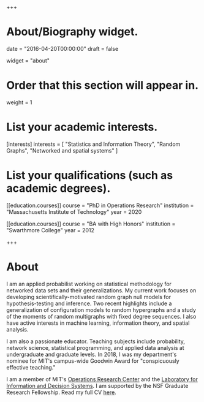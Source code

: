 +++
# About/Biography widget.

date = "2016-04-20T00:00:00"
draft = false

widget = "about"

# Order that this section will appear in.
weight = 1

# List your academic interests.
[interests]
  interests = [
    "Statistics and Information Theory",
    "Random Graphs",
    "Networked and spatial systems"
  ]

# List your qualifications (such as academic degrees).
[[education.courses]]
  course = "PhD in Operations Research"
  institution = "Massachusetts Institute of Technology"
  year = 2020

[[education.courses]]
  course = "BA with High Honors"
  institution = "Swarthmore College"
  year = 2012 

+++

# About

I am an applied probabilist working on statistical methodology for networked data sets and their generalizations. My current work focuses on developing scientifically-motivated random graph null models for hypothesis-testing and inference. Two recent highlights include a generalization of configuration models to random hypergraphs and a study of the moments of random multigraphs with fixed degree sequences. I also have active interests in machine learning, information theory, and spatial analysis. 

I am also a passionate educator. Teaching subjects include probability, network science, statistical programming, and applied data analysis at undergraduate and graduate levels. In 2018, I was my department's nominee for MIT's campus-wide Goodwin Award for "conspicuously effective teaching." 

I am a member of MIT's [Operations Research Center](https://www.mit.edu/~orc/) and the [Laboratory for Information and Decision Systems](https://lids.mit.edu/).  I am supported by the NSF Graduate Research Fellowship. Read my full CV [here](https://philchodrow.gitlab.io/cv/cv.pdf).

